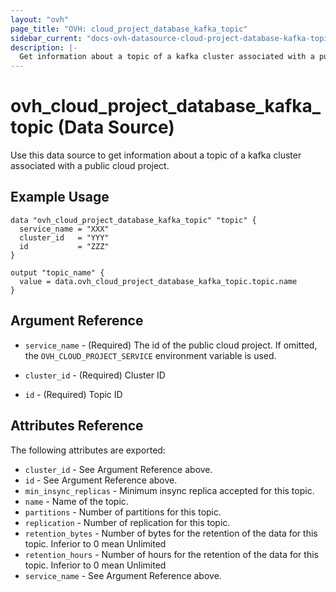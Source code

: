 ```yaml
---
layout: "ovh"
page_title: "OVH: cloud_project_database_kafka_topic"
sidebar_current: "docs-ovh-datasource-cloud-project-database-kafka-topic"
description: |-
  Get information about a topic of a kafka cluster associated with a public cloud project.
---
```


# ovh_cloud_project_database_kafka_topic (Data Source)

Use this data source to get information about a topic of a kafka cluster associated with a public cloud project.

## Example Usage

```hcl
data "ovh_cloud_project_database_kafka_topic" "topic" {
  service_name = "XXX"
  cluster_id   = "YYY"
  id           = "ZZZ"
}

output "topic_name" {
  value = data.ovh_cloud_project_database_kafka_topic.topic.name
}
```

## Argument Reference

* `service_name` - (Required) The id of the public cloud project. If omitted,
  the `OVH_CLOUD_PROJECT_SERVICE` environment variable is used.

* `cluster_id` - (Required) Cluster ID

* `id` - (Required) Topic ID

## Attributes Reference

The following attributes are exported:

* `cluster_id` - See Argument Reference above.
* `id` - See Argument Reference above.
* `min_insync_replicas` - Minimum insync replica accepted for this topic.
* `name` - Name of the topic.
* `partitions` - Number of partitions for this topic.
* `replication` - Number of replication for this topic.
* `retention_bytes` - Number of bytes for the retention of the data for this topic. Inferior to 0 mean Unlimited
* `retention_hours` - Number of hours for the retention of the data for this topic. Inferior to 0 mean Unlimited
* `service_name` - See Argument Reference above.

